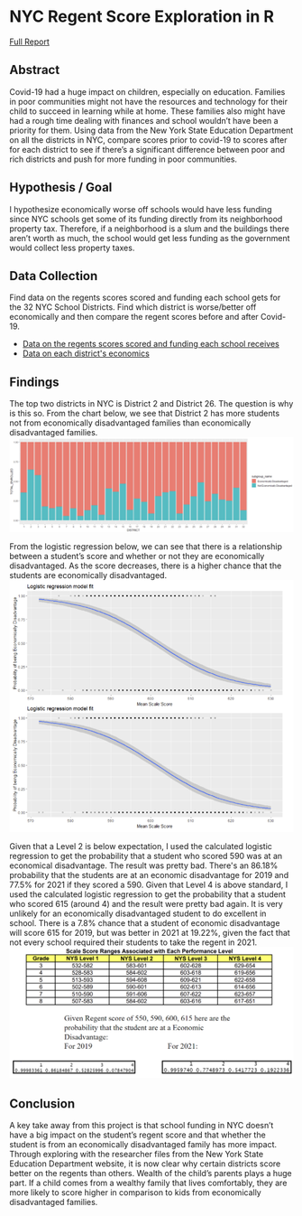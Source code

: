 # NYC Regent Score Exploration in R

[Full Report](report.pdf)

## Abstract
Covid-19 had a huge impact on children, especially on education. Families in poor communities might not have the resources and technology for their child to succeed in learning while at home. These families also might have had a rough time dealing with finances and school wouldn’t have been a priority for them. Using data from the New York State Education Department on all the districts in NYC, compare scores prior to covid-19 to scores after for each district to see if there’s a significant difference between poor and rich districts and push for more funding in poor communities.

## Hypothesis / Goal
I hypothesize economically worse off schools would have less funding since NYC schools get some of its funding directly from its neighborhood property tax. Therefore, if a neighborhood is a slum and the buildings there aren’t worth as much, the school would get less funding as the government would collect less property taxes.  

## Data Collection
Find data on the regents scores scored and funding each school gets for the 32 NYC School Districts. Find which district is worse/better off economically and then compare the regent scores before and after Covid-19. 
* [Data on the regents scores scored and funding each school receives](https://data.nysed.gov/downloads.php)
* [Data on each district's economics](https://www.budget.ny.gov/schoolFunding/2021/new-york-city/index.html)

## Findings
The top two districts in NYC is District 2 and District 26. The question is why is this so. From the chart below, we see that District 2 has more students not from economically disadvantaged families than economically disadvantaged families.
![Economically Disadvantaged Ratio Across Districts](images/wealth.png)

From the logistic regression below, we can see that there is a relationship between a student’s score and whether or not they are economically disadvantaged. As the score decreases, there is a higher chance that the students are economically disadvantaged.
![Logistic Regression: Probability of Being Economically Disadvtange by the Mean Scale Score](images/regression.PNG)

Given that a Level 2 is below expectation, I used the calculated logistic regression to get the probability that a student who scored 590 was at an economical disadvantage. The result was pretty bad. There's an 86.18% probability that the students are at an economic disadvantage for 2019 and 77.5% for 2021 if they scored a 590. Given that Level 4 is above standard, I used the calculated logistic regression to get the probability that a student who scored 615 (around 4) and the result were pretty bad again. It is very unlikely for an economically disadvantaged student to do excellent in school. There is a 7.8% chance that a student of economic disadvantage will score 615 for 2019, but was better in 2021 at 19.22%, given the fact that not every school required their students to take the regent in 2021. 
![NYC Regent Raw Score to Performance Level](images/chart.png)

## Conclusion 
A key take away from this project is that school funding in NYC doesn’t have a big impact on the student’s regent score and that whether the student is from an economically disadvantaged family has more impact. Through exploring with the researcher files from the New York State Education Department website, it is now clear why certain districts score better on the regents than others. Wealth of the child’s parents plays a huge part. If a child comes from a wealthy family that lives comfortably, they are more likely to score higher in comparison to kids from economically disadvantaged families. 


